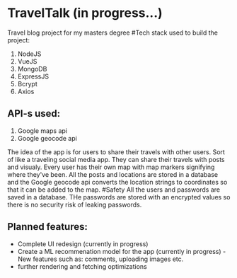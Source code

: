 # TravelTalk (in progress...)
Travel blog project for my masters degree
#Tech stack used to build the project:
<ol>
<li>NodeJS</li>
<li>VueJS</li>
<li>MongoDB</li>
<li>ExpressJS</li>
<li>Bcrypt</li>
<li>Axios</li>
</ol>

## API-s used:
<ol>
  <li>Google maps api</li>
  <li>Google geocode api</li>
</ol>

The idea of the app is for users to share their travels with other users. Sort of like a traveling social media app. They can share their travels with posts and visualy.
Every user has their own map with map markers signifying where they've been. All the posts and locations are stored in a database and the Google geocode api converts the
location strings to coordinates so that it can be added to the map.
#Safety
All the users and passwords are saved in a database. THe passwords are stored with an encrypted values so there is no security risk of leaking passwords.

## Planned features:
- Complete UI redesign (currently in progress)
- Create a ML recommenation model for the app (currently in progress)
-New features such as: comments, uploading images etc.
- further rendering and fetching optimizations
